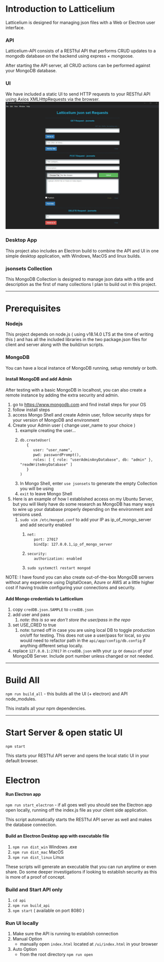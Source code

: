 # Introduction to Latticelium

Latticelium is designed for managing json files with a Web or Electron user interface.

### API
Latticelium-API consists of a RESTful API that performs CRUD updates to a mongodb database on the backend using express + mongoose. 

After starting the API server, all CRUD actions can be performed against your MongoDB database. 

### UI
We have included a static UI to send HTTP requests to your RESTful API using Axios XMLHttpRequests via the browser.
![UI Screenshot](https://github.com/shane-reaume/latticelium/blob/master/ui/images/ui_screenshot.jpg?raw=true)

### Desktop App
This project also includes an Electron build to combine the API and UI in one simple desktop application, with Windows, MacOS and linux builds.

### jsonsets Collection
This MongoDB Collection is designed to manage json data with a title and description as the first of many collections I plan to build out in this project. 

---

# Prerequisites

### Nodejs

This project depends on node.js ( using v18.14.0 LTS at the time of writing this ) and has all the included libraries in the two package.json files for client and server along with the build/run scripts.

### MongoDB

You can have a local instance of MongoDB running, setup remotely or both.

#### Install MongoDB and add Admin

After testing with a basic MongoDB in localhost, you can also create a remote instance by adding the extra security and admin.

1. go to https://www.mongodb.com and find install steps for your OS
2. follow install steps
3. access Mongo Shell and create Admin user, follow security steps for your version of MongoDB and environment
4. Create your Admin user ( change user_name to your choice )
   1. example creating the user...
   2. ```
      db.createUser(
         {
            user: "user_name",
            pwd: passwordPrompt(),
            roles: [ { role: "userAdminAnyDatabase", db: "admin" }, "readWriteAnyDatabase" ]
         }
      )
      ```
   3. In Mongo Shell, enter `use jsonsets` to generate the empty Collection you will be using
   4. `exit` to leave Mongo Shell
5. Here is an example of how I established access on my Ubuntu Server, but you will likely have do some research as MongoDB has many ways to wire up your database properly depending on the environment and versions used.
   1. `sudo vim /etc/mongod.conf` to add your IP as ip_of_mongo_server and add security enabled
         1. ```
            net:
               port: 27017
               bindIp: 127.0.0.1,ip_of_mongo_server
            ```
         2. ```
            security:
               authorization: enabled
            ```
         3. `sudo systemctl restart mongod`

NOTE: I have found you can also create out-of-the-box MongoDB servers without any experience using DigitalOcean, Azure or AWS at a little higher cost if having trouble configuring your connections and security.

#### Add Mongo credentials to Latticelium
1. copy `credDB.json.SAMPLE` to `credDB.json`
2. add user and pass 
   1. *note: this is so we don't store the user/pass in the repo*
3. set USE_CRED to true 
   1. note: turned off in case you are using local DB to toggle production on/off for testing. This does not use a user/pass for local, so you would need to refactor path in the `api/app/config/db.config` if anything different setup locally. 
4. replace `127.0.0.1:27017` in `credDB.json` with your `ip` or `domain` of your MongoDB Server. Include port number unless changed or not needed.

---

# Build All

`npm run build_all` - this builds all the UI (+ electron) and API node_modules.

This installs all your npm dependencies.

---

# Start Server & open static UI

`npm start`

This starts your RESTful API server and opens the local static UI in your default browser.

# Electron

#### Run Electron app

`npm run start_electron` - if all goes well you should see the Electron app open locally, running off the index.js file as your client side application.

This script automatically starts the RESTful API server as well and makes the database connection.

#### Build an Electron Desktop app with executable file
1. `npm run dist_win` Windows .exe
2. `npm run dist_mac` MacOS
3. `npm run dist_linux` Linux

These scripts will generate an executable that you can run anytime or even share. Do some deeper investigations if looking to establish security as this is more of a proof of concept.

### Build and Start API only
1. `cd api`
2. `npm run build_api`
3. `npm start` ( available on port 8080 )

### Run UI locally
1. Make sure the API is running to establish connection
2. Manual Option
    - manually open `index.html` located at `/ui/index.html` in your browser
3. Auto Option
    - from the root directory `npm run open`
